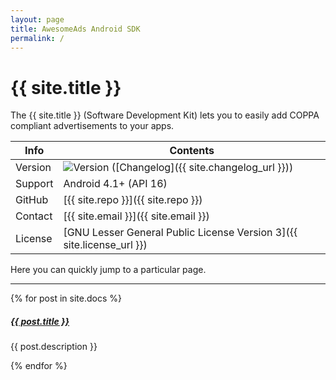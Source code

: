 ```yaml
---
layout: page
title: AwesomeAds Android SDK
permalink: /
---
```


# {{ site.title }}

The {{ site.title }} (Software Development Kit) lets you to easily add COPPA compliant advertisements to your apps.

| Info    | Contents  |
|---------|-----------|
| Version   |    ![Version](https://img.shields.io/github/v/tag/SuperAwesomeLTD/sa-mobile-sdk-android?style=social) ([Changelog]({{ site.changelog_url }}))   |
| Support   |   Android 4.1+ (API 16)         |
| GitHub    |   [{{ site.repo }}]({{ site.repo }})         |
| Contact   |   [{{ site.email }}]({{ site.email }})        |
| License   |   [GNU Lesser General Public License Version 3]({{ site.license_url }})           |

Here you can quickly jump to a particular page.

<div class="section-index">
    <hr class="panel-line">
    {% for post in site.docs  %}        
    <div class="entry">
    <h5><a href="{{ post.url | prepend: site.baseurl }}">{{ post.title }}</a></h5>
    <p>{{ post.description }}</p>
    </div>{% endfor %}
</div>

